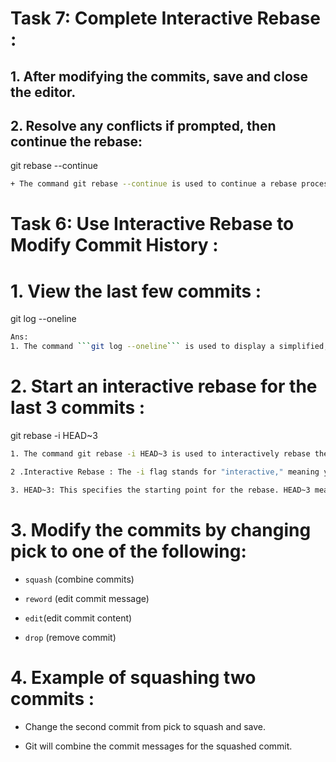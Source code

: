 # Task 7: Complete Interactive Rebase :
## 1. After modifying the commits, save and close the editor.
## 2. Resolve any conflicts if prompted, then continue the rebase:
git rebase --continue
```bash
+ The command git rebase --continue is used to continue a rebase process after resolving any conflicts during an interactive rebase or a regular rebase.
```


# **Task 6: Use Interactive Rebase to Modify Commit History :**
# **1. View the last few commits :**

git log --oneline
```bash
Ans:
1. The command ```git log --oneline``` is used to display a simplified, one-line summary of the commit history in your Git repository.
```
# **2. Start an interactive rebase for the last 3 commits :**
git rebase -i HEAD~3
```bash
1. The command git rebase -i HEAD~3 is used to interactively rebase the last 3 commits in your current branch.

2 .Interactive Rebase : The -i flag stands for "interactive," meaning you can choose to modify commits, reorder them, squash them, or drop them during the rebase process.

3. HEAD~3: This specifies the starting point for the rebase. HEAD~3 means "the commit three steps before the current HEAD," i.e., the last three commits you made in your current branch.
```
# **3. Modify the commits by changing pick to one of the following**:
+ ```squash``` (combine commits)

+ ```reword``` (edit commit message)

+ ```edit```(edit commit content)

+ ```drop``` (remove commit)
# **4. Example of squashing two commits :**
+ Change the second commit from pick to squash and save.

+ Git will combine the commit messages for the squashed commit.
